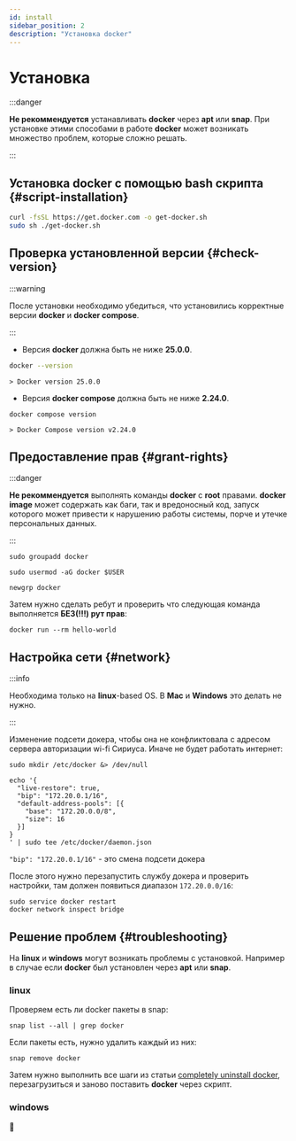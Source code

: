 ```yaml
---
id: install
sidebar_position: 2
description: "Установка docker"
---
```


# Установка

:::danger

**Не рекоммендуется** устанавливать **docker** через **apt** или **snap**. При установке этими способами в работе **docker** может возникать
множество проблем, которые сложно решать.

:::

## Установка docker с помощью bash скрипта {#script-installation}

```sh
curl -fsSL https://get.docker.com -o get-docker.sh
sudo sh ./get-docker.sh
```

## Проверка установленной версии {#check-version}

:::warning

После установки необходимо убедиться, что установились корректные версии **docker** и **docker compose**.

:::

- Версия **docker** должна быть не ниже **25.0.0**.

```sh
docker --version
```

`> Docker version 25.0.0`

- Версия **docker compose** должна быть не ниже **2.24.0**.

```shell
docker compose version
```

`> Docker Compose version v2.24.0`

## Предоставление прав {#grant-rights}

:::danger

**Не рекоммендуется** выполнять команды **docker** с **root** правами. **docker image** может содержать как баги, так и
вредоносный код, запуск которого может привести к нарушению работы системы, порче и утечке персональных данных.

:::

```shell
sudo groupadd docker
```

```shell
sudo usermod -aG docker $USER
```

```shell
newgrp docker
```

Затем нужно сделать ребут и проверить что следующая команда выполняется **БЕЗ(!!!) рут прав**:

```shell
docker run --rm hello-world
```

## Настройка сети {#network}

:::info

Необходима только на **linux**-based OS. В **Mac** и **Windows** это делать не нужно.

:::

Изменение подсети докера, чтобы она не конфликтовала с адресом сервера авторизации wi-fi Сириуса. Иначе не будет работать интернет:

```shell
sudo mkdir /etc/docker &> /dev/null
```

```shell
echo '{
  "live-restore": true,
  "bip": "172.20.0.1/16",
  "default-address-pools": [{
    "base": "172.20.0.0/8",
    "size": 16
  }]
}
' | sudo tee /etc/docker/daemon.json
```

`"bip": "172.20.0.1/16"` - это смена подсети докера

После этого нужно перезапустить службу докера и проверить настройки,
там должен появиться диапазон `172.20.0.0/16`:

```shell
sudo service docker restart
docker network inspect bridge
```

## Решение проблем {#troubleshooting}

На **linux** и **windows** могут возникать проблемы с установкой. Например в случае если **docker**
был установлен через **apt** или **snap**.

### linux

Проверяем есть ли docker пакеты в snap:

```shell
snap list --all | grep docker
```

Если пакеты есть, нужно удалить каждый из них:

```shell
snap remove docker
```

Затем нужно выполнить все шаги из статьи
[completely uninstall docker](https://www.golinuxcloud.com/ubuntu-uninstall-docker/),
перезагрузиться и заново поставить **docker** через скрипт.

### windows

🤔
